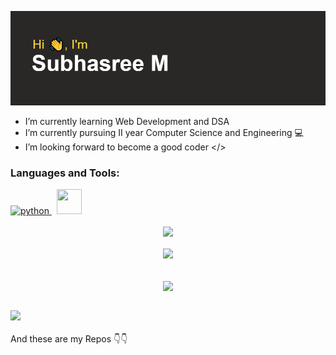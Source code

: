<link rel="stylesheet" href="https://cdn.jsdelivr.net/gh/devicons/devicon@v2.15.1/devicon.min.css">

[![MasterHead](https://raw.githubusercontent.com/subhasree2/subhasree2/master/header.png)](https://github.com/subhasree2)

- I’m currently learning Web Development and DSA 
- I’m currently pursuing II year Computer Science and Engineering :computer:
- I’m looking forward to become a good coder </>

<h3 align="left">Languages and Tools:</h3>
<p align="left"> 

<a href="https://www.photoshop.com/en" target="_blank">
   <img src="https://cdn.jsdelivr.net/gh/devicons/devicon/icons/html5/html5-plain.svg" alt="python" width="40" height="40"/>
</a> &nbsp; 

<a href="https://www.python.org" target="_blank"> 
    <img src="https://cdn.jsdelivr.net/gh/devicons/devicon/icons/css3/css3-original.svg" width="40" height="40"/>
</a> 
</p>


<div align="center"><img src="http://github-readme-streak-stats.herokuapp.com?user=subhasree2&theme=github-dark&hide_border=true&date_format=j%20M%5B%20Y%5D&border=FFFFFF" align="center" /></div>
<br />

<div align="center"><img src="https://github-readme-stats.vercel.app/api?username=subhasree2&show_icons=true&theme=dark" align="center" /></div>
<br />

<br>
<div align="center"><img src="https://github-readme-stats.vercel.app/api/top-langs/?username=subhasree2&layout=compact&theme=dark" align="center" /></div>
<br />



![](https://komarev.com/ghpvc/?username=subhasree2&style=for-the-badge)
<br>
<br>
And these are my Repos :point_down::point_down:
